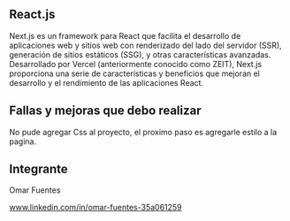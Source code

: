 ## React.js

Next.js es un framework para React que facilita el desarrollo de aplicaciones web y sitios web con renderizado del lado del servidor (SSR), generación de sitios estáticos (SSG), y otras características avanzadas. Desarrollado por Vercel (anteriormente conocido como ZEIT), Next.js proporciona una serie de características y beneficios que mejoran el desarrollo y el rendimiento de las aplicaciones React.

## Fallas y mejoras que debo realizar

No pude agregar Css al proyecto, el proximo paso es agregarle estilo a la pagina. 

## Integrante

Omar Fuentes

www.linkedin.com/in/omar-fuentes-35a061259
